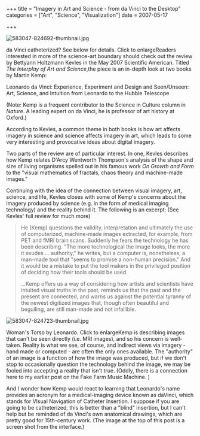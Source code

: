 +++
title = "Imagery in Art and Science - from da Vinci to the Desktop"
categories = ["Art", "Science", "Visualization"]
date = 2007-05-17


+++


<img alt="583047-824692-thumbnail.jpg" src="https://www.fractalog.com/jpg/583047-824692-thumbnail.jpg" />

   da Vinci catheterized? See below for details. Click to enlargeReaders interested in more of the science-art boundary should check out the review by Bettyann Holtzmann Kevles in the May 2007 Scientific American. Titled <em>The Interplay of Art and Science</em>,the piece is an in-depth look at two books by Martin Kemp:   
       
 Leonardo da Vinci: Experience, Experiment and Design      and  Seen/Unseen: Art, Science, and Intuition from Leonardo to the Hubble Telescope 
        
(Note: Kemp is a frequent contributor to the Science in Culture column in <em>Nature</em>. A leading expert on da Vinci, he is professor of art history at Oxford.)
     
According to Kevles, a common theme in both books is how art affects imagery in science and science affects imagery in art, which leads to some very interesting and provocative ideas about digital imagery.
     
Two parts of the review are of particular interest. In one, Kevles describes how Kemp relates D'Arcy Wentworth Thompson's analysis of the shape and size of living organisms spelled out in his famous work <em>On Growth and Form</em> to the &quot;visual mathematics of fractals, chaos theory and machine-made images.&quot;
     
Continuing with the idea of the connection between visual imagery, art, science, and life, Kevles closes with some of Kemp's concerns about the imagery produced by science (e.g. in the form of medical imaging technology) and the reality behind it. The following is an excerpt: (See Kevles' full review  for much more)
     
<blockquote>   
 He (Kemp) questions the validity, interpretation and ultimately the use of computerized, machine-made images extracted, for example, from PET and fMRI brain scans. Suddenly he fears the technology he has been describing. &quot;The more technological the image looks, the more it exudes ... authority,&quot; he writes, but a computer is, nonetheless, a man-made tool that &quot;seems to promise a non-human precision.&quot; And it would be a mistake to put the tool makers in the privileged position of deciding how their tools should be used.
     
...Kemp offers us a way of considering how artists and scientists have intuited visual truths in the past, reminds us that the past and the present are connected, and warns us against the potential tyranny of the newest digitized images that, though often beautiful and beguiling, are still man-made and not infallible. 
   </blockquote>
      
<img alt="583047-824723-thumbnail.jpg" src="https://www.fractalog.com/jpg/583047-824723-thumbnail.jpg" />

  Woman's Torso by Leonardo.  Click to enlargeKemp is describing images that can't be seen directly (i.e. MRI images), and so his concern is well-taken. Reality is what we see, of course, and indirect views via imagery - hand made or computed - are often the only ones available. The &quot;authority&quot; of an image is a function of how the image was produced, but if we don't stop to occasionally question the technology behind the image, we may be fooled into accepting a reality that isn't true. (Oddly, there is a connection here to my earlier post on the Fake Farm Music Machine. )
     
And I wonder how Kemp would react to learning that Leonardo's name provides an acronym for a medical-imaging device known as daVinci, which stands for VIsual Navigation of Catheter Insertion. I suppose if you are going to be catheterized, this is better than a &quot;blind&quot; insertion, but I can't help but be reminded of da Vinci's own anatomical drawings, which are pretty good for 15th-century work. (The image at the top of this post is a screen shot from the interface.) 
